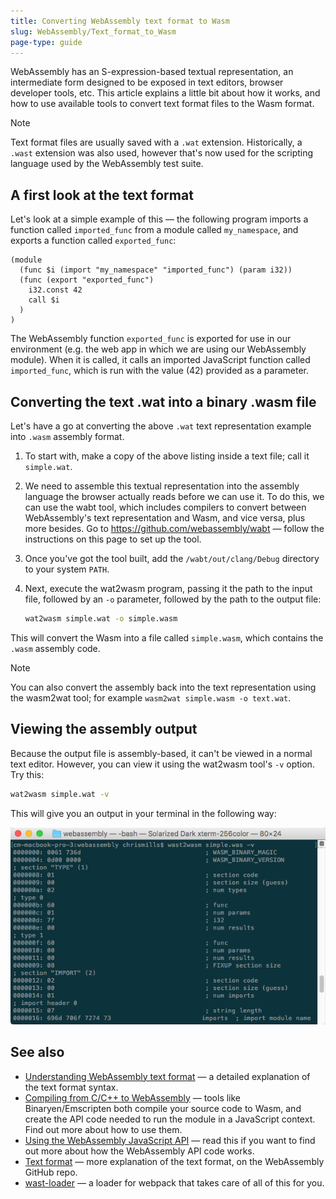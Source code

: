 ```yaml
---
title: Converting WebAssembly text format to Wasm
slug: WebAssembly/Text_format_to_Wasm
page-type: guide
---
```




WebAssembly has an S-expression-based textual representation, an intermediate form designed to be exposed in text editors, browser developer tools, etc. This article explains a little bit about how it works, and how to use available tools to convert text format files to the Wasm format.

> [!NOTE]
> Text format files are usually saved with a `.wat` extension. Historically, a `.wast` extension was also used, however that's now used for the scripting language used by the WebAssembly test suite.

## A first look at the text format

Let's look at a simple example of this — the following program imports a function called `imported_func` from a module called `my_namespace`, and exports a function called `exported_func`:

```wasm
(module
  (func $i (import "my_namespace" "imported_func") (param i32))
  (func (export "exported_func")
    i32.const 42
    call $i
  )
)
```

The WebAssembly function `exported_func` is exported for use in our environment (e.g. the web app in which we are using our WebAssembly module). When it is called, it calls an imported JavaScript function called `imported_func`, which is run with the value (42) provided as a parameter.

## Converting the text .wat into a binary .wasm file

Let's have a go at converting the above `.wat` text representation example into `.wasm` assembly format.

1. To start with, make a copy of the above listing inside a text file; call it `simple.wat`.
2. We need to assemble this textual representation into the assembly language the browser actually reads before we can use it. To do this, we can use the wabt tool, which includes compilers to convert between WebAssembly's text representation and Wasm, and vice versa, plus more besides. Go to <https://github.com/webassembly/wabt> — follow the instructions on this page to set up the tool.
3. Once you've got the tool built, add the `/wabt/out/clang/Debug` directory to your system `PATH`.
4. Next, execute the wat2wasm program, passing it the path to the input file, followed by an `-o` parameter, followed by the path to the output file:

   ```bash
   wat2wasm simple.wat -o simple.wasm
   ```

This will convert the Wasm into a file called `simple.wasm`, which contains the `.wasm` assembly code.

> [!NOTE]
> You can also convert the assembly back into the text representation using the wasm2wat tool; for example `wasm2wat simple.wasm -o text.wat`.

## Viewing the assembly output

Because the output file is assembly-based, it can't be viewed in a normal text editor. However, you can view it using the wat2wasm tool's `-v` option. Try this:

```bash
wat2wasm simple.wat -v
```

This will give you an output in your terminal in the following way:

![several strings of binary with textual descriptions beside them. For example: 0000008: 01 ; section code ](assembly-output.png)

## See also

- [Understanding WebAssembly text format](/WebAssembly/Understanding_the_text_format) — a detailed explanation of the text format syntax.
- [Compiling from C/C++ to WebAssembly](/WebAssembly/C_to_Wasm) — tools like Binaryen/Emscripten both compile your source code to Wasm, and create the API code needed to run the module in a JavaScript context. Find out more about how to use them.
- [Using the WebAssembly JavaScript API](/WebAssembly/Using_the_JavaScript_API) — read this if you want to find out more about how the WebAssembly API code works.
- [Text format](https://webassembly.github.io/spec/core/text/index.html) — more explanation of the text format, on the WebAssembly GitHub repo.
- [wast-loader](https://github.com/xtuc/webassemblyjs/tree/master/packages/wast-loader) — a loader for webpack that takes care of all of this for you.
